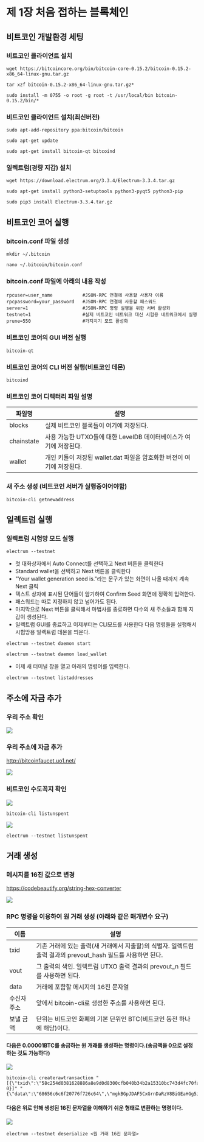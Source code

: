 # 제 1장 처음 접하는 블록체인
## 비트코인 개발환경 세팅
### 비트코인 클라이언트 설치
```
wget https://bitcoincore.org/bin/bitcoin-core-0.15.2/bitcoin-0.15.2-x86_64-linux-gnu.tar.gz
```
```
tar xzf bitcoin-0.15.2-x86_64-linux-gnu.tar.gz*
```
```
sudo install -m 0755 -o root -g root -t /usr/local/bin bitcoin-0.15.2/bin/*
```

### 비트코인 클라이언트 설치(최신버전)
```
sudo apt-add-repository ppa:bitcoin/bitcoin
```
```
sudo apt-get update
```
```
sudo apt-get install bitcoin-qt bitcoind
```

### 일렉트럼(경량 지갑) 설치
```
wget https://download.electrum.org/3.3.4/Electrum-3.3.4.tar.gz
```
```
sudo apt-get install python3-setuptools python3-pyqt5 python3-pip
```
```
sudo pip3 install Electrum-3.3.4.tar.gz
```

## 비트코인 코어 실행
### bitcoin.conf 파일 생성
```
mkdir ~/.bitcoin
```
```
nano ~/.bitcoin/bitcoin.conf
```
### bitcoin.conf 파일에 아래의 내용 작성
```
rpcuser=user_name           #JSON-RPC 연결에 사용할 사용자 이름
rpcpassword=your_password   #JSON-RPC 연결에 사용할 패스워드
server=1                    #JSON-RPC 명령 실행을 위한 서버 활성화
testnet=1                   #실제 비트코인 네트워크 대신 시험용 네트워크에서 실행
prune=550                   #가지치기 모드 활성화
```
### 비트코인 코어의 GUI 버전 실행
```
bitcoin-qt
```
### 비트코인 코어의 CLI 버전 실행(비트코인 데몬)
```
bitcoind
```
### 비트코인 코어 디렉터리 파일 설명
| 파일명     | 설명                                                                  |
| ---------- | --------------------------------------------------------------------- |
| blocks     | 실제 비트코인 블록들이 여기에 저장된다.                               |
| chainstate | 사용 가능한 UTXO들에 대한 LevelDB 데이터베이스가 여기에 저장된다.     |
| wallet     | 개인 키들이 저장된 wallet.dat 파일을 암호화한 버전이 여기에 저장된다. |

### 새 주소 생성 (비트코인 서버가 실행중이어야함)
```
bitcoin-cli getnewaddress
```
## 일렉트럼 실행
### 일렉트럼 시험망 모드 실행
```
electrum --testnet
```
- 첫 대화상자에서 Auto Connect를 선택하고 Next 버튼을 클릭한다
- Standard wallet을 선택하고 Next 버튼을 클릭한다
- "Your wallet generation seed is."라는 문구가 있는 화면이 나올 때까지 계속 Next 클릭
- 텍스트 상자에 표시된 단어들이 암기하여 Confirm Seed 화면에 정확히 입력한다.
- 패스워드는 따로 지정하지 않고 넘어가도 된다.
- 마지막으로 Next 버튼을 클릭해서 마법사를 종료하면 다수의 새 주소들과 함께 지갑이 생성된다.
- 일렉트럼 GUI를 종료하고 이제부터는 CLI모드를 사용한다 다음 명령들을 실행해서 시험망용 일렉트럼 데몬을 띄운다.
```
electrum --testnet daemon start
```
```
electrum --testnet daemon load_wallet
```
- 이제 새 터미널 창을 열고 아래의 명령어를 입력한다.
```
electrum --testnet listaddresses
```
## 주소에 자금 추가
### 우리 주소 확인
<img src="./images/receiving_address.png"/>

### 우리 주소에 자금 추가
http://bitcoinfaucet.uo1.net/

<img src="./images/bitcoin_faucet.png" />

### 비트코인 수도꼭지 확인
<img src="./images/bitcoin_listunspent.png"/>

```
bitcoin-cli listunspent
```
<img src="./images/listunspent.png"/>

```
electrum --testnet listunspent
```

## 거래 생성
### 메시지를 16진 값으로 변경
https://codebeautify.org/string-hex-converter

<img src="./images/string_to_hex.png">

### RPC 명령을 이용하여 원 거래 생성 (아래와 같은 매개변수 요구)
| 이름        | 설명                                                                                                        |
| ----------- | ----------------------------------------------------------------------------------------------------------- |
| txid        | 기존 거래에 있는 출력(새 거래에서 지출할)의 식별자. 일렉트럼 출력 결과의 prevout_hash 필드를 사용하면 된다. |
| vout        | 그 출력의 색인. 일렉트럼 UTXO 출력 결과의 prevout_n 필드를 사용하면 된다.                                   |
| data        | 거래에 포함할 메시지의 16진 문자열                                                                          |
| 수신자 주소 | 앞에서 bitcoin-cli로 생성한 주소를 사용하면 된다.                                                           |
| 보낼 금액   | 단위는 비트코인 화폐의 기본 단위인 BTC(비트코인 동전 하나에 해당)이다.                                      |

#### 다음은 0.00001BTC를 송금하는 원 개래를 생성하는 명령이다.(송금액을 0으로 설정하는 것도 가능하다)
<img src="./images/createrawtransaction.png"/>

```
bitcoin-cli createrawtransaction "[{\"txid\":\"58c254d0381628886a8e9d0d8300cfb040b34b2a15310bc743d4fc70fa408742\",\"vout\": 0}]" "{\"data\":\"68656c6c6f20776f726c64\",\"mgkBGpJDAF5CxGrnDaRzV8BiGEaHGg5ifs\":0.00001}"
```

#### 다음은 위로 인해 생성된 16진 문자열을 이해하기 쉬운 형태로 변환하는 명령이다.
<img src="./images/deserialize.png"/>

```
electrum --testnet deserialize <원 거래 16진 문자열>
```

